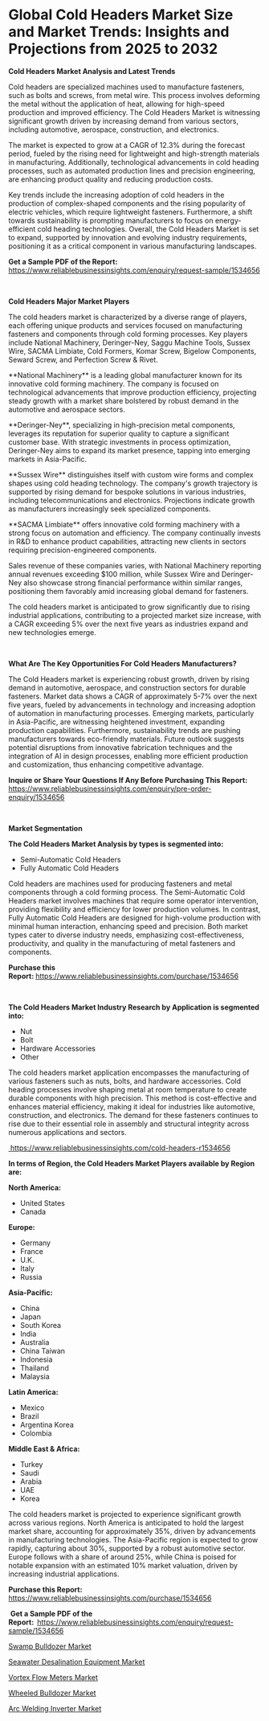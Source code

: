 <p><h1>Global Cold Headers Market Size and Market Trends: Insights and Projections from 2025 to 2032</h1></p><p><strong>Cold Headers Market Analysis and Latest Trends</strong></p>
<p><p>Cold headers are specialized machines used to manufacture fasteners, such as bolts and screws, from metal wire. This process involves deforming the metal without the application of heat, allowing for high-speed production and improved efficiency. The Cold Headers Market is witnessing significant growth driven by increasing demand from various sectors, including automotive, aerospace, construction, and electronics.</p><p>The market is expected to grow at a CAGR of 12.3% during the forecast period, fueled by the rising need for lightweight and high-strength materials in manufacturing. Additionally, technological advancements in cold heading processes, such as automated production lines and precision engineering, are enhancing product quality and reducing production costs.</p><p>Key trends include the increasing adoption of cold headers in the production of complex-shaped components and the rising popularity of electric vehicles, which require lightweight fasteners. Furthermore, a shift towards sustainability is prompting manufacturers to focus on energy-efficient cold heading technologies. Overall, the Cold Headers Market is set to expand, supported by innovation and evolving industry requirements, positioning it as a critical component in various manufacturing landscapes.</p></p>
<p><strong>Get a Sample PDF of the Report:&nbsp;</strong> <a href="https://www.reliablebusinessinsights.com/enquiry/request-sample/1534656?utm_campaign=116&utm_medium=2&utm_source=Github&utm_content=ia&utm_term=17022025&utm_id=cold-headers">https://www.reliablebusinessinsights.com/enquiry/request-sample/1534656</a></p>
<p>&nbsp;</p>
<p><strong>Cold Headers Major Market Players</strong></p>
<p><p>The cold headers market is characterized by a diverse range of players, each offering unique products and services focused on manufacturing fasteners and components through cold forming processes. Key players include National Machinery, Deringer-Ney, Saggu Machine Tools, Sussex Wire, SACMA Limbiate, Cold Formers, Komar Screw, Bigelow Components, Seward Screw, and Perfection Screw & Rivet.</p><p>**National Machinery** is a leading global manufacturer known for its innovative cold forming machinery. The company is focused on technological advancements that improve production efficiency, projecting steady growth with a market share bolstered by robust demand in the automotive and aerospace sectors.</p><p>**Deringer-Ney**, specializing in high-precision metal components, leverages its reputation for superior quality to capture a significant customer base. With strategic investments in process optimization, Deringer-Ney aims to expand its market presence, tapping into emerging markets in Asia-Pacific.</p><p>**Sussex Wire** distinguishes itself with custom wire forms and complex shapes using cold heading technology. The company's growth trajectory is supported by rising demand for bespoke solutions in various industries, including telecommunications and electronics. Projections indicate growth as manufacturers increasingly seek specialized components.</p><p>**SACMA Limbiate** offers innovative cold forming machinery with a strong focus on automation and efficiency. The company continually invests in R&D to enhance product capabilities, attracting new clients in sectors requiring precision-engineered components.</p><p>Sales revenue of these companies varies, with National Machinery reporting annual revenues exceeding $100 million, while Sussex Wire and Deringer-Ney also showcase strong financial performance within similar ranges, positioning them favorably amid increasing global demand for fasteners. </p><p>The cold headers market is anticipated to grow significantly due to rising industrial applications, contributing to a projected market size increase, with a CAGR exceeding 5% over the next five years as industries expand and new technologies emerge.</p></p>
<p>&nbsp;</p>
<p><strong>What Are The Key Opportunities For Cold Headers Manufacturers?</strong></p>
<p><p>The Cold Headers market is experiencing robust growth, driven by rising demand in automotive, aerospace, and construction sectors for durable fasteners. Market data shows a CAGR of approximately 5-7% over the next five years, fueled by advancements in technology and increasing adoption of automation in manufacturing processes. Emerging markets, particularly in Asia-Pacific, are witnessing heightened investment, expanding production capabilities. Furthermore, sustainability trends are pushing manufacturers towards eco-friendly materials. Future outlook suggests potential disruptions from innovative fabrication techniques and the integration of AI in design processes, enabling more efficient production and customization, thus enhancing competitive advantage.</p></p>
<p><strong>Inquire or Share Your Questions If Any Before Purchasing This Report:</strong> <a href="https://www.reliablebusinessinsights.com/enquiry/pre-order-enquiry/1534656?utm_campaign=116&utm_medium=2&utm_source=Github&utm_content=ia&utm_term=17022025&utm_id=cold-headers">https://www.reliablebusinessinsights.com/enquiry/pre-order-enquiry/1534656</a></p>
<p>&nbsp;</p>
<p><strong>Market Segmentation</strong></p>
<p><strong>The Cold Headers Market Analysis by types is segmented into:</strong></p>
<p><ul><li>Semi-Automatic Cold Headers</li><li>Fully Automatic Cold Headers</li></ul></p>
<p><p>Cold headers are machines used for producing fasteners and metal components through a cold forming process. The Semi-Automatic Cold Headers market involves machines that require some operator intervention, providing flexibility and efficiency for lower production volumes. In contrast, Fully Automatic Cold Headers are designed for high-volume production with minimal human interaction, enhancing speed and precision. Both market types cater to diverse industry needs, emphasizing cost-effectiveness, productivity, and quality in the manufacturing of metal fasteners and components.</p></p>
<p><strong>Purchase this Report:&nbsp;</strong><a href="https://www.reliablebusinessinsights.com/purchase/1534656?utm_campaign=116&utm_medium=2&utm_source=Github&utm_content=ia&utm_term=17022025&utm_id=cold-headers">https://www.reliablebusinessinsights.com/purchase/1534656</a></p>
<p>&nbsp;</p>
<p><strong>The Cold Headers Market Industry Research by Application is segmented into:</strong></p>
<p><ul><li>Nut</li><li>Bolt</li><li>Hardware Accessories</li><li>Other</li></ul></p>
<p><p>The cold headers market application encompasses the manufacturing of various fasteners such as nuts, bolts, and hardware accessories. Cold heading processes involve shaping metal at room temperature to create durable components with high precision. This method is cost-effective and enhances material efficiency, making it ideal for industries like automotive, construction, and electronics. The demand for these fasteners continues to rise due to their essential role in assembly and structural integrity across numerous applications and sectors.</p></p>
<p><a href="https://www.reliablebusinessinsights.com/cold-headers-r1534656?utm_campaign=116&utm_medium=2&utm_source=Github&utm_content=ia&utm_term=17022025&utm_id=cold-headers">&nbsp;https://www.reliablebusinessinsights.com/cold-headers-r1534656</a></p>
<p><strong>In terms of Region, the Cold Headers Market Players available by Region are:</strong></p>
<p>
    <p> <strong> North America: </strong>
        <ul>
            <li>United States</li>
            <li>Canada</li>
        </ul>
        </p> 
    <p> <strong> Europe: </strong>
        <ul>
            <li>Germany</li>
            <li>France</li>
            <li>U.K.</li>
            <li>Italy</li>
            <li>Russia</li>
        </ul>
        </p> 
    <p> <strong> Asia-Pacific: </strong>
        <ul>
            <li>China</li>
            <li>Japan</li>
            <li>South Korea</li>
            <li>India</li>
            <li>Australia</li>
            <li>China Taiwan</li>
            <li>Indonesia</li>
            <li>Thailand</li>
            <li>Malaysia</li>
        </ul>
        </p> 
    <p> <strong> Latin America: </strong>
        <ul>
            <li>Mexico</li>
            <li>Brazil</li>
            <li>Argentina Korea</li>
            <li>Colombia</li>
        </ul>
        </p> 
    <p> <strong> Middle East & Africa: </strong>
        <ul>
            <li>Turkey</li>
            <li>Saudi</li>
            <li>Arabia</li>
            <li>UAE</li>
            <li>Korea</li>
        </ul>
    </p>
    </p>
<p><p>The cold headers market is projected to experience significant growth across various regions. North America is anticipated to hold the largest market share, accounting for approximately 35%, driven by advancements in manufacturing technologies. The Asia-Pacific region is expected to grow rapidly, capturing about 30%, supported by a robust automotive sector. Europe follows with a share of around 25%, while China is poised for notable expansion with an estimated 10% market valuation, driven by increasing industrial applications.</p></p>
<p><strong>Purchase this Report: </strong><a href="https://www.reliablebusinessinsights.com/purchase/1534656?utm_campaign=116&utm_medium=2&utm_source=Github&utm_content=ia&utm_term=17022025&utm_id=cold-headers">https://www.reliablebusinessinsights.com/purchase/1534656</a></p>
<p>&nbsp;<strong>Get a Sample PDF of the Report:&nbsp;&nbsp;</strong><a href="https://www.reliablebusinessinsights.com/enquiry/request-sample/1534656?utm_campaign=116&utm_medium=2&utm_source=Github&utm_content=ia&utm_term=17022025&utm_id=cold-headers">https://www.reliablebusinessinsights.com/enquiry/request-sample/1534656</a></p>
<p><strong></strong></p>
<p><p><a href="https://github.com/azorrotutus/Market-Research-Report-List-1/blob/main/swamp-bulldozer-market.md?utm_campaign=116&utm_medium=2&utm_source=Github&utm_content=ia&utm_term=17022025&utm_id=cold-headers">Swamp Bulldozer Market</a></p><p><a href="https://github.com/achuoheatly/Market-Research-Report-List-1/blob/main/seawater-desalination-equipment-market.md?utm_campaign=116&utm_medium=2&utm_source=Github&utm_content=ia&utm_term=17022025&utm_id=cold-headers">Seawater Desalination Equipment Market</a></p><p><a href="https://github.com/storcweithzg/Market-Research-Report-List-1/blob/main/vortex-flow-meters-market.md?utm_campaign=116&utm_medium=2&utm_source=Github&utm_content=ia&utm_term=17022025&utm_id=cold-headers">Vortex Flow Meters Market</a></p><p><a href="https://github.com/spoorsusama/Market-Research-Report-List-1/blob/main/wheeled-bulldozer-market.md?utm_campaign=116&utm_medium=2&utm_source=Github&utm_content=ia&utm_term=17022025&utm_id=cold-headers">Wheeled Bulldozer Market</a></p><p><a href="https://github.com/tandiapannas/Market-Research-Report-List-1/blob/main/arc-welding-inverter-market.md?utm_campaign=116&utm_medium=2&utm_source=Github&utm_content=ia&utm_term=17022025&utm_id=cold-headers">Arc Welding Inverter Market</a></p></p>